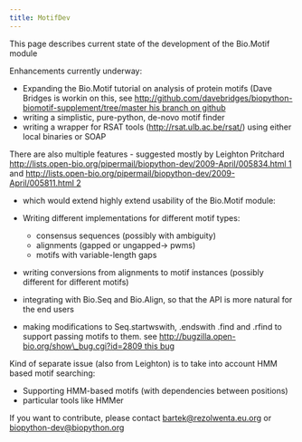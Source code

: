 ```yaml
---
title: MotifDev
---
```


This page describes current state of the development of the Bio.Motif
module

Enhancements currently underway:

-   Expanding the Bio.Motif tutorial on analysis of protein motifs (Dave
    Bridges is workin on this, see
    [http://github.com/davebridges/biopython-biomotif-supplement/tree/master
    his branch on
    github](http://github.com/davebridges/biopython-biomotif-supplement/tree/master_his_branch_on_github "wikilink")
-   writing a simplistic, pure-python, de-novo motif finder
-   writing a wrapper for RSAT tools (http://rsat.ulb.ac.be/rsat/) using
    either local binaries or SOAP

There are also multiple features - suggested mostly by Leighton
Pritchard
[http://lists.open-bio.org/pipermail/biopython-dev/2009-April/005834.html
1](http://lists.open-bio.org/pipermail/biopython-dev/2009-April/005834.html_1 "wikilink")
and
[http://lists.open-bio.org/pipermail/biopython-dev/2009-April/005811.html
2](http://lists.open-bio.org/pipermail/biopython-dev/2009-April/005811.html_2 "wikilink")
- which would extend highly extend usability of the Bio.Motif module:

-   Writing different implementations for different motif types:
    -   consensus sequences (possibly with ambiguity)
    -   alignments (gapped or ungapped-&gt; pwms)
    -   motifs with variable-length gaps
-   writing conversions from alignments to motif instances (possibly
    different for different motifs)
-   integrating with Bio.Seq and Bio.Align, so that the API is more
    natural for the end users
-   making modifications to Seq.startwswith, .endswith .find and .rfind
    to support passing motifs to them. see
    [http://bugzilla.open-bio.org/show\_bug.cgi?id=2809 this
    bug](http://bugzilla.open-bio.org/show_bug.cgi?id=2809_this_bug "wikilink")

Kind of separate issue (also from Leighton) is to take into account HMM
based motif searching:

-   Supporting HMM-based motifs (with dependencies between positions)
-   particular tools like HMMer

If you want to contribute, please contact bartek@rezolwenta.eu.org or
biopython-dev@biopython.org
